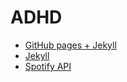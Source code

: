 # ADHD

- [GitHub pages + Jekyll][1]
- [Jekyll][2]
- [Spotify API][3]

[1]: https://docs.github.com/en/github/working-with-github-pages/about-github-pages-and-jekyll
[2]: https://jekyllrb.com/docs/
[3]: https://developer.spotify.com/documentation/web-api/
